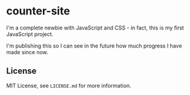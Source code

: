 # counter-site

I'm a complete newbie with JavaScript and CSS - in fact, this is my first JavaScript project.

I'm publishing this so I can see in the future how much progress I have made since now.

## License

MIT License, see `LICENSE.md` for more information.
